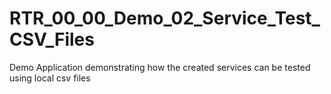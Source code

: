 # RTR_00_00_Demo_02_Service_Test_CSV_Files
Demo Application demonstrating how the created services can be tested using local csv files
